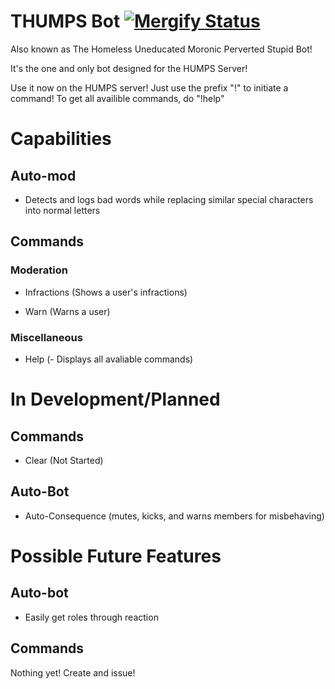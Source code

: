 # THUMPS Bot [![Mergify Status][mergify-status]][mergify]

[mergify]: https://mergify.io
[mergify-status]: https://img.shields.io/endpoint.svg?url=https://gh.mergify.io/badges/Lock-The-Door/THUMPS-Bot&style=flat
Also known as The Homeless Uneducated Moronic Perverted Stupid Bot!

It's the one and only bot designed for the HUMPS Server!

Use it now on the HUMPS server! 
Just use the prefix "!" to initiate a command! 
To get all availible commands, do "!help"
# Capabilities
## Auto-mod
- Detects and logs bad words while replacing similar special characters into normal letters
## Commands
### Moderation
- Infractions (Shows a user's infractions) 

- Warn (Warns a user)
### Miscellaneous
- Help (- Displays all avaliable commands)
# In Development/Planned
## Commands
- Clear (Not Started)
## Auto-Bot
- Auto-Consequence (mutes, kicks, and warns members for misbehaving)
# Possible Future Features
## Auto-bot
- Easily get roles through reaction
## Commands
Nothing yet! Create and issue!
